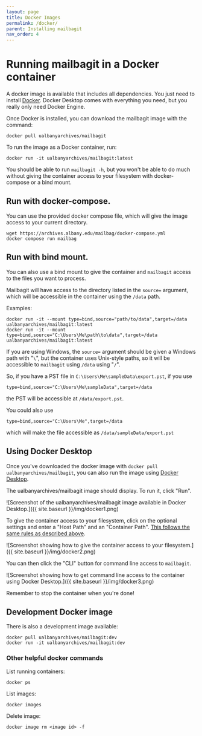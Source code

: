 ```yaml
---
layout: page
title: Docker Images
permalink: /docker/
parent: Installing mailbagit
nav_order: 4
---
```


# Running mailbagit in a Docker container

A docker image is available that includes all dependencies. You just need to install [Docker](https://docs.docker.com/get-docker/). Docker Desktop comes with everything you need, but you really only need Docker Engine.

Once Docker is installed, you can download the mailbagit image with the command:

```
docker pull ualbanyarchives/mailbagit
```

To run the image as a Docker container, run:

```
docker run -it ualbanyarchives/mailbagit:latest
```

You should be able to run `mailbagit -h`, but you won't be able to do much without giving the container access to your filesystem with docker-compose or a bind mount.

## Run with docker-compose.

You can use the provided docker compose file, which will give the image access to your current directory.

```
wget https://archives.albany.edu/mailbag/docker-compose.yml
docker compose run mailbag
```

## Run with bind mount.

You can also use a bind mount to give the container and `mailbagit` access to the files you want to process.

Mailbagit will have access to the directory listed in the `source=` argument, which will be accessible in the container using the `/data` path.

Examples:
```
docker run -it --mount type=bind,source="path/to/data",target=/data ualbanyarchives/mailbagit:latest
docker run -it --mount type=bind,source="C:\Users\Me\path\to\data",target=/data ualbanyarchives/mailbagit:latest
```

If you are using Windows, the `source=` argument should be given a Windows path with "`\`", but the container uses Unix-style paths, so it will be accessible to `mailbagit` using `/data` using "`/`".

So, if you have a PST file in `C:\Users\Me\sampleData\export.pst`, if you use
```
type=bind,source="C:\Users\Me\sampleData",target=/data
```
the PST will be accessible at `/data/export.pst`.

You could also use
```
type=bind,source="C:\Users\Me",target=/data
```
which will make the file accessible as `/data/sampleData/export.pst`

## Using Docker Desktop

Once you've downloaded the docker image with `docker pull ualbanyarchives/mailbagit`, you can also run the image using [Docker Desktop](https://www.docker.com/products/docker-desktop/).

The ualbanyarchives/mailbagit image should display. To run it, click "Run".

![Screenshot of the ualbanyarchives/mailbagit image available in Docker Desktop.]({{ site.baseurl }}/img/docker1.png)

To give the container access to your filesystem, click on the optional settings and enter a "Host Path" and an "Container Path". [This follows the same rules as described above](#run-with-access-to-your-filesystem).

![Screenshot showing how to give the container access to your filesystem.]({{ site.baseurl }}/img/docker2.png)

You can then click the "CLI" button for command line access to `mailbagit`.

![Screenshot showing how to get command line access to the container using Docker Desktop.]({{ site.baseurl }}/img/docker3.png)

Remember to stop the container when you're done!

## Development Docker image

There is also a development image available:

```
docker pull ualbanyarchives/mailbagit:dev
docker run -it ualbanyarchives/mailbagit:dev
```

### Other helpful docker commands

List running containers: 
```
docker ps
```

List images:
```
docker images
```

Delete image: 
```
docker image rm <image id> -f
```
